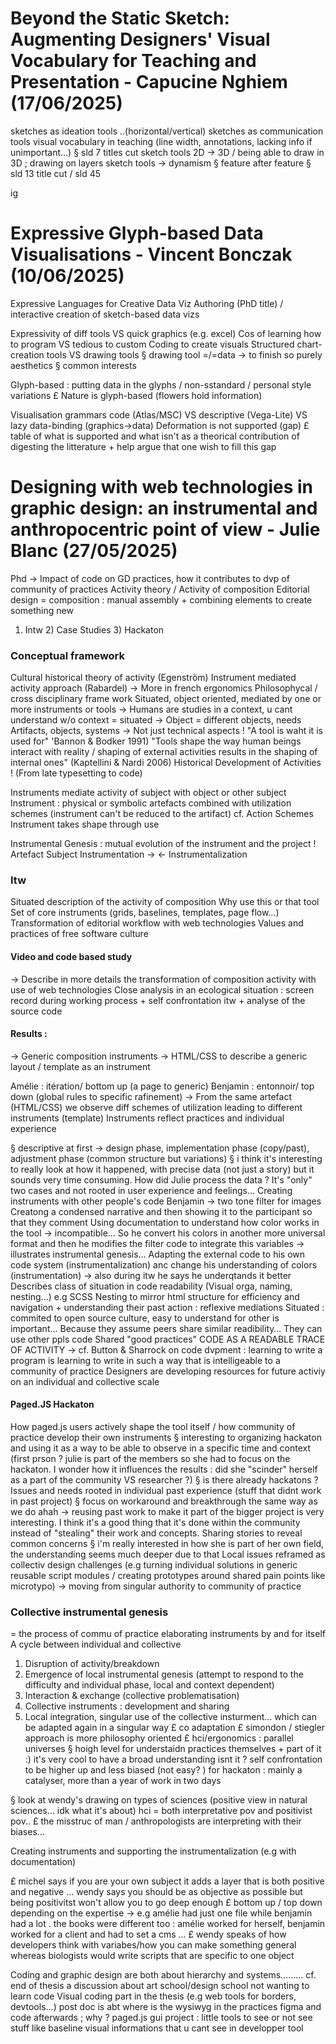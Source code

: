 # Beyond the Static Sketch: Augmenting Designers' Visual Vocabulary for Teaching and Presentation - Capucine Nghiem (17/06/2025)

sketches as ideation tools 
..(horizontal/vertical)
sketches as communication tools 
visual vocabulary in teaching (line width, annotations, lacking info if unimportant…) 
§ sld 7 titles cut
sketch tools 2D → 3D / being able to draw in 3D ; drawing on layers
sketch tools → dynamism
§ feature after feature
§ sld 13 title cut / sld 45 

ig

# Expressive Glyph-based Data Visualisations - Vincent Bonczak (10/06/2025)

Expressive Languages for Creative Data Viz Authoring (PhD title) / interactive creation of sketch-based data vizs

Expressivity of diff tools VS quick graphics (e.g. excel) 
Cos of learning how to program VS tedious to custom
Coding to create visuals 
Structured chart-creation tools VS drawing tools 
§ drawing tool =/=data → to finish so purely aesthetics 
§ common interests 

Glyph-based : putting data in the glyphs / non-sstandard / personal style variations 
£ Nature is glyph-based (flowers hold information) 

Visualisation grammars 
code (Atlas/MSC) VS descriptive (Vega-Lite) VS lazy data-binding (graphics→data)
Deformation is not supported (gap)
£ table of what is supported and what isn't as a theorical contribution of digesting the litterature + help argue that one wish to fill this gap 

# Designing with web technologies in graphic design: an instrumental and anthropocentric point of view - Julie Blanc (27/05/2025) 

Phd → Impact of code on GD practices, how it contributes to dvp of community of practices
Activity theory / Activity of composition
	Editorial design = composition : manual assembly + combining elements to create something new 
1) Intw 2) Case Studies 3) Hackaton 

### Conceptual framework
Cultural historical theory of activity (Egenström) 
Instrument mediated activity approach (Rabardel) → More in french ergonomics
	Philosophycal / cross disciplinary frame work 
	Situated, object oriented, mediated by one or more instruments or tools
	→ Humans are studies in a context, u cant understand w/o context = situated
	→ Object = different objects, needs
Artifacts, objects, systems → Not just technical aspects ! 
	"A tool is waht it is used for" 'Bannon & Bodker 1991)
	"Tools shape the way human beings interact with reality / shaping of external activities results in the shaping of internal ones" (Kaptellini & Nardi 2006)
Historical Development of Activities ! (From late typesetting to code)

Instruments mediate activity of subject with object or other subject
Instrument : physical or symbolic artefacts combined with utilization schemes (instrument can't be reduced to the artifact)
cf. Action Schemes
Instrument takes shape through use

Instrumental Genesis : mutual evolution of the instrument and the project !
Artefact                                      Subject
	     Instrumentation → 
	     ← Instrumentalization 
	
### Itw
Situated description of the activity of composition
Why use this or that tool
Set of core instruments (grids, baselines, templates, page flow…) 
Transformation of editorial workflow with web technologies
Values and practices of free software culture
#### Video and code based study
→ Describe in more details the transformation of composition activity with use of web technologies
	Close analysis in an ecological situation : screen record during working process + self confrontation itw + analyse of the source code 
#### Results :

→ Generic composition instruments
→ HTML/CSS to describe a generic layout / template as an instrument 

Amélie : itération/ bottom up (a page to generic)
Benjamin : entonnoir/ top down (global rules to specific rafinement) 
→ From the same artefact (HTML/CSS) we observe diff schemes of utilization leading to different instruments (template)
Instruments reflect practices and individual experience 

§ descriptive at first → design phase, implementation phase (copy/past), adjustment phase (common structure but variations)
§ i think it's interesting to really look at how it happened, with precise data (not just a story) but it sounds very time consuming. How did Julie process the data ? It's "only" two cases and not rooted in user experience and feelings… 
Creating instruments with other people's code 
Benjamin → two tone filter for images
Creatong a condensed narrative and then showing it to the participant so that they comment 
Using documentation to understand how color works in the tool → incompatible… So he convert his colors in another more universal format and then he modifies the filter code to integrate this variables 
→ illustrates instrumental genesis… Adapting the external code to his own code system (instrumentalization) anc change his understanding of colors (instrumentation) → also during itw he says he underqtands it better
Describes class of situation in code readability 
(Visual orga, naming, nesting…) e.g SCSS Nesting to mirror html structure 
for efficiency and navigation + understanding their past action : reflexive mediations
Situated : commited to open source culture, easy to understand for other is important… 
Because they assume peers share similar readibility… They can use other ppls code 
Shared "good practices" 
CODE AS A READABLE TRACE OF ACTIVITY → cf. Button & Sharrock on code dvpment : learning to write a program is learning to write in such a way that is intelligeable to a community of practice
Designers are developing resources for future activiy on an individual and collective scale
#### Paged.JS Hackaton
How paged.js users actively shape the tool itself / how community of practice develop their own instruments 
§ interesting to organizing hackaton and using it as a way to be able to observe in a specific time and context (first prson ? julie is part of the members so she had to focus on the hackaton. I wonder how it influences the results : did she "scinder" herself as a part of the community VS researcher ?) 
§ is there already hackatons ? 
Issues and needs rooted in individual past experience (stuff that didnt work in past project) 
§ focus on workaround and breakthrough the same way as we do ahah → reusing past work to make it part of the bigger project is very interesting. I think it's a good thing that it's done within the community instead of "stealing" their work and concepts. 
Sharing stories to reveal common concerns 
§ i'm really interested in how she is part of her own field, the understanding seems much deeper due to that
Local issues reframed as collectiv design challenges (e.g turning individual solutions in generic reusable script modules / creating prototypes around shared pain points like microtypo)  → moving from singular authority to community of practice

### Collective instrumental genesis
= the process of commu of practice elaborating instruments by and for itself
A cycle between individual and collective
1. Disruption of activity/breakdown 
2. Emergence of local instrumental genesis (attempt to respond to the difficulty and individual phase, local and context dependent)
3. Interaction & exchange (collective problematisation) 
4. Collective instruments : development and sharing
5. Local integration, singular use of the collective insturment… which can be adapted again in a singular way
£ co adaptation 
£ simondon / stiegler approach is more philosophy oriented 
£ hci/ergonomics : parallel universes
§ hoigh level for understaidn practices themselves + part of it :) it's very cool to have a broad understanding isnt it ? 
self confrontation to be  higher up and less biased (not easy? )
for hackaton : mainly a catalyser, more than a year of work in two days

§ look at wendy's drawing on types of sciences (positive view in natural sciences… idk what it's about) hci = both interpretative pov and positivist pov.. 
£ the misstruc of man / anthropologists are interpreting with their biases… 

Creating instruments and supporting the instrumentalization (e.g with documentation)

£ michel says if you are your own subject it adds a layer that is both positive and negative … wendy says you should be as objective as possible but being positivitst won't allow you to go deep enough 
£ bottom up / top down depending on the expertise → e.g amélie had just one file while benjamin had a lot . the books were different too : amélie worked for herself, benjamin worked for a client and had to set a cms …
£ wendy speaks of how developers think with variabes/how you can make something general whereas biologists would write scripts that are specific to one object 

Coding and graphic design are both about hierarchy and systems……… cf. end of thesis a discussion about art school/design school not wanting to learn code 
Visual coding part in the thesis (e.g web tools for borders, devtools…) 
post doc is abt where is the wysiwyg in the practices 
figma and code afterwards ; why ? 
paged.js gui project : little tools to see or not see stuff like baseline 
visual informations that u cant see in developper tool